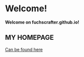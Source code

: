 # Welcome!
**Welcome on fuchscrafter.github.io!**

## MY HOMEPAGE
[Can be found here](http://fuchscrafter.de)
